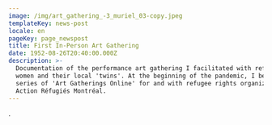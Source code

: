 ```yaml
---
image: /img/art_gathering_-3_muriel_03-copy.jpeg
templateKey: news-post
locale: en
pageKey: page_newspost
title: First In-Person Art Gathering
date: 1952-08-26T20:40:00.000Z
description: >-
  Documentation of the performance art gathering I facilitated with refugee
  women and their local 'twins'. At the beginning of the pandemic, I began a
  series of 'Art Gatherings Online' for and with refugee rights organization
  Action Réfugiés Montréal.
---
```

.
